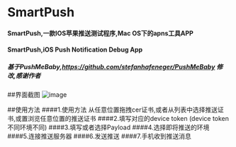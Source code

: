 # SmartPush
#### SmartPush,一款IOS苹果推送测试程序,Mac OS下的apns工具APP
#### SmartPush,iOS Push Notification Debug App 

##### 基于PushMeBaby,https://github.com/stefanhafeneger/PushMeBaby 修改,感谢作者

##界面截图
![image](https://raw.githubusercontent.com/shaojiankui/SmartPush/master/demo.png)


##使用方法
####1.使用方法 从任意位置拖拽cer证书,或者从列表中选择推送证书,或置浏览任意位置的推送证书
####2.填写对应的device token  (device token 不同环境不同)
####3.填写或者选择Payload
####4.选择即将推送的环境
####5.连接推送服务器
####6.发送推送
####7.手机收到推送消息